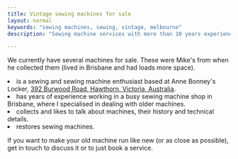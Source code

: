 ```yaml
---
title: Vintage sewing machines for sale
layout: normal
keywords: "sewing machines, sewing, vintage, melbourne"
description: "Sewing machine services with more than 10 years experience based in Melbourne, Australia"

---
```

<div class="container justify-content-center">
<div class="row">
<div class="col-12 mb-1">
<p class="h2">We currently have several machines for sale. These were Mike's from when he collected them (lived in Brisbane and had loads more space).</p>
<li class="has-large-font-size">is a sewing and sewing machine enthusiast based at Anne Bonney's Locker, <a href="https://goo.gl/maps/ZCrdykSu2odP6d9P8">392 Burwood Road, Hawthorn, Victoria, Australia</a>.</li>
<li class="has-large-font-size">has years of experience working in a busy sewing machine shop in Brisbane, where I specialised in dealing with older machines.</li>
<li class="has-large-font-size">collects and likes to talk about machines, their history and technical details.</li>
<li class="has-large-font-size">restores sewing machines.</li>
<p class="has-large-font-size">If you want to make your old machine run like new (or as close as possible), get in touch to discuss it or to just book a service.</p>
</div><!-- end col -->
</div><!-- end row -->
</div><!-- end container -->

